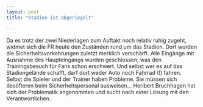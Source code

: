 ```yaml
---
layout: post
title: "Stadion ist abgeriegelt"

---
```


Da es trotz der zwei Niederlagen zum Auftakt noch relativ ruhig zugeht, widmet sich die FR heute den Zuständen rund um das Stadion. Dort wurden die Sicherheitsvorkehrungen zuletzt merklich verschärft. Alle Eingänge mit Ausnahme des Haupteingangs wurden geschlossen, was den Trainingsbesuch für Fans schon erschwert. Und selbst wer es auf das Stadiongelände schafft, darf dort weder Auto noch Fahrrad (!) fahren. Selbst die Spieler und der Trainer haben Probleme. Sie müssen sich desöfteren beim Sicherheitspersonal ausweisen... Heribert Bruchhagen hat sich der Problematik angenommen und sucht nach einer Lösung mit den Verantwortlichen.


